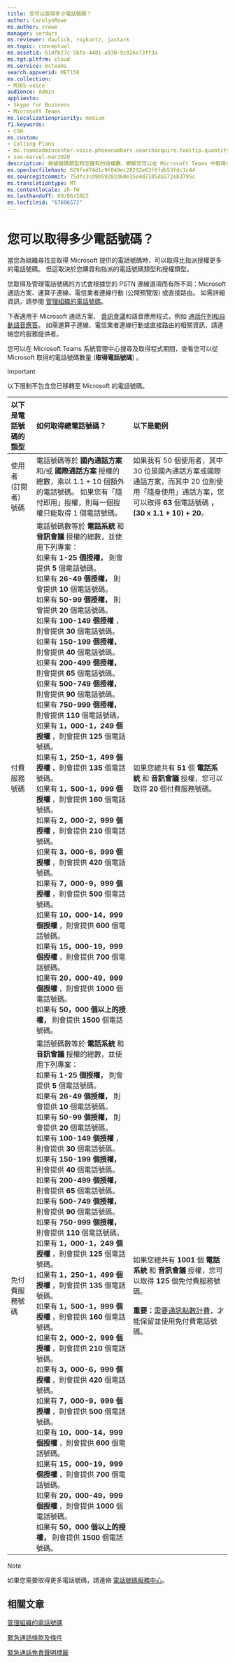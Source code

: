 ```yaml
---
title: 您可以取得多少電話號碼？
author: CarolynRowe
ms.author: crowe
manager: serdars
ms.reviewer: davlick, roykuntz, jastark
ms.topic: conceptual
ms.assetid: 61dfb27c-5bfa-4481-a930-9c026e73ff3a
ms.tgt.pltfrm: cloud
ms.service: msteams
search.appverid: MET150
ms.collection:
- M365-voice
audience: Admin
appliesto:
- Skype for Business
- Microsoft Teams
ms.localizationpriority: medium
f1.keywords:
- CSH
ms.custom:
- Calling Plans
- ms.teamsadmincenter.voice.phonenumbers.searchacquire.tooltip.quantity
- seo-marvel-mar2020
description: 根據號碼類型和您擁有的授權數，瞭解您可以在 Microsoft Teams 中取得多少電話號碼。
ms.openlocfilehash: 629fed74d1c9f049ec28292e63f6fdb53fdc1c44
ms.sourcegitcommit: 75dfc3cd9b59282d68e35e4d7185da572eb3795c
ms.translationtype: MT
ms.contentlocale: zh-TW
ms.lasthandoff: 09/06/2022
ms.locfileid: "67606572"
---
```

# <a name="how-many-telephone-numbers-can-you-get"></a>您可以取得多少電話號碼？

當您為組織尋找並取得 Microsoft 提供的電話號碼時，可以取得比指派授權更多的電話號碼。 但這取決於您購買和指派的電話號碼類型和授權類型。

您取得及管理電話號碼的方式會根據您的 PSTN 連線選項而有所不同：Microsoft 通話方案、運算子連線、電信業者連線行動 (公開預覽版) 或直接路由。 如需詳細資訊，請參閱 [管理組織的電話號碼](manage-phone-numbers-landing-page.md)。

下表適用于 Microsoft 通話方案、 [音訊會議](deploy-audio-conferencing-teams-landing-page.md)和語音應用程式，例如 [通話佇列和自動語音應答](plan-auto-attendant-call-queue.md)。 如需運算子連線、電信業者連線行動或直接路由的相關資訊，請連絡您的服務提供者。

您可以在 Microsoft Teams 系統管理中心搜尋及取得程式期間，查看您可以從 Microsoft 取得的電話號碼數量 (**取得電話號碼**) 。

> [!IMPORTANT]
> 以下限制不包含您已移轉至 Microsoft 的電話號碼。

|以下是電話號碼的類型 |如何取得總電話號碼？ |以下是範例 |
|:-----|:-----|:-----|
|使用者 (訂閱者) 號碼   |電話號碼等於 **國內通話方案** 和/或 **國際通話方案** 授權的總數，乘以 1.1 + 10 個額外的電話號碼。 如果您有「隨付即用」授權，則每一個授權只能取得 1 個電話號碼。 |如果我有 50 個使用者，其中 30 位是國內通話方案或國際通話方案，而其中 20 位則使用「隨身使用」通話方案，您可以取得 **63** 個電話號碼 **， (30 x 1.1 + 10) + 20**。 |
|付費服務號碼   | 電話號碼數等於 **電話系統** 和 **音訊會議** 授權的總數，並使用下列專案： <br/>  如果有 **1-25 個授權，** 則會提供 **5** 個電話號碼。 <br/>  如果有 **26-49 個授權，** 則會提供 **10** 個電話號碼。 <br/>  如果有 **50-99 個授權，** 則會提供 **20** 個電話號碼。 <br/>  如果有 **100-149 個授權** ，則會提供 **30** 個電話號碼。 <br/>  如果有 **150-199 個授權，** 則會提供 **40** 個電話號碼。 <br/>  如果有 **200-499 個授權，** 則會提供 **65** 個電話號碼。 <br/>  如果有 **500-749 個授權，** 則會提供 **90** 個電話號碼。 <br/>  如果有 **750-999 個授權，** 則會提供 **110** 個電話號碼。 <br/>  如果有 **1，000-1，249 個授權** ，則會提供 **125** 個電話號碼。 <br/>  如果有 **1，250-1，499 個授權** ，則會提供 **135** 個電話號碼。 <br/>  如果有 **1，500-1，999 個授權** ，則會提供 **160** 個電話號碼。 <br/>  如果有 **2，000-2，999 個授權** ，則會提供 **210** 個電話號碼。 <br/>  如果有 **3，000-6，999 個授權** ，則會提供 **420** 個電話號碼。 <br/>  如果有 **7，000-9，999 個授權** ，則會提供 **500** 個電話號碼。 <br/>  如果有 **10，000-14，999 個授權** ，則會提供 **600** 個電話號碼。 <br/>  如果有 **15，000-19，999 個授權** ，則會提供 **700** 個電話號碼。 <br/>  如果有 **20，000-49，999 個授權** ，則會提供 **1000** 個電話號碼。 <br/>  如果有 **50，000 個以上的授權，** 則會提供 **1500** 個電話號碼。  |如果您總共有 **51** 個 **電話系統** 和 **音訊會議** 授權，您可以取得 **20** 個付費服務號碼。  |
|免付費服務號碼   | 電話號碼數等於 **電話系統** 和 **音訊會議** 授權的總數，並使用下列專案： <br/>  如果有 **1-25 個授權，** 則會提供 **5** 個電話號碼。 <br/>  如果有 **26-49 個授權，** 則會提供 **10** 個電話號碼。 <br/>  如果有 **50-99 個授權，** 則會提供 **20** 個電話號碼。 <br/>  如果有 **100-149 個授權** ，則會提供 **30** 個電話號碼。 <br/>  如果有 **150-199 個授權，** 則會提供 **40** 個電話號碼。 <br/>  如果有 **200-499 個授權，** 則會提供 **65** 個電話號碼。 <br/>  如果有 **500-749 個授權，** 則會提供 **90** 個電話號碼。 <br/>  如果有 **750-999 個授權，** 則會提供 **110** 個電話號碼。 <br/>  如果有 **1，000-1，249 個授權** ，則會提供 **125** 個電話號碼。 <br/>  如果有 **1，250-1，499 個授權** ，則會提供 **135** 個電話號碼。 <br/>  如果有 **1，500-1，999 個授權** ，則會提供 **160** 個電話號碼。 <br/>  如果有 **2，000-2，999 個授權** ，則會提供 **210** 個電話號碼。 <br/>  如果有 **3，000-6，999 個授權** ，則會提供 **420** 個電話號碼。 <br/>  如果有 **7，000-9，999 個授權** ，則會提供 **500** 個電話號碼。 <br/>  如果有 **10，000-14，999 個授權** ，則會提供 **600** 個電話號碼。 <br/>  如果有 **15，000-19，999 個授權** ，則會提供 **700** 個電話號碼。 <br/>  如果有 **20，000-49，999 個授權** ，則會提供 **1000** 個電話號碼。 <br/>  如果有 **50，000 個以上的授權，** 則會提供 **1500** 個電話號碼。  |如果您總共有 **1001** 個 **電話系統** 和 **音訊會議** 授權，您可以取得 **125** 個免付費服務號碼。 <br/> <br/> **重要：**[需要通訊點數計費](set-up-communications-credits-for-your-organization.md)，才能保留並使用免付費電話號碼。          |

> [!NOTE]
> 如果您需要取得更多電話號碼，請連絡 [電話號碼服務中心](https://pstnsd.powerappsportals.com/)。
  
## <a name="related-articles"></a>相關文章

[管理組織的電話號碼](manage-phone-numbers-landing-page.md)

[緊急通話條款及條件](emergency-calling-terms-and-conditions.md)

[緊急通話免責聲明標籤](https://github.com/MicrosoftDocs/OfficeDocs-SkypeForBusiness/blob/live/Teams/downloads/emergency-calling/emergency-calling-label-(en-us)-(v.1.0).zip?raw=true)
